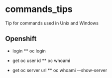 # commands_tips
Tip for commands used in Unix and Windows

## Openshift

* login
** oc login

* get oc user id
** oc whoami

* get oc server url
** oc whoami --show-server


